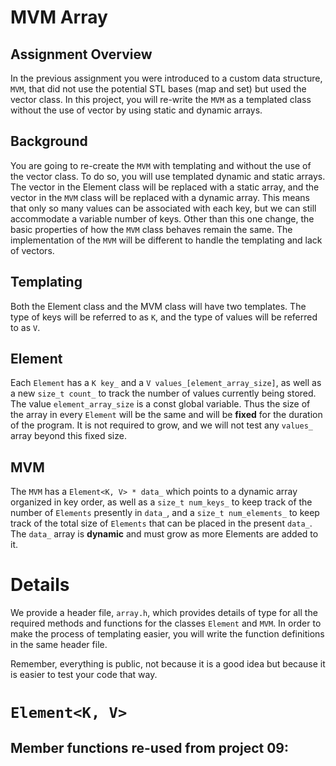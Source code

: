 # MVM Array

## Assignment Overview

In the previous assignment you were introduced to a custom data structure, `MVM`, that did not use the potential STL bases (map and set) but used the vector class. In this project, you will re-write the `MVM` as a templated class without the use of vector by using static and dynamic arrays.

## Background

You are going to re-create the `MVM` with templating and without the use of the vector class. To do so, you will use templated dynamic and static arrays. The vector in the Element class will be replaced with a static array, and the vector in the `MVM` class will be replaced with a dynamic array. This means that only so many values can be associated with each key, but we can still accommodate a variable number of keys. Other than this one change, the basic properties of how the `MVM` class behaves remain the same. The implementation of the `MVM` will be different to handle the templating and lack of vectors.

## Templating

Both the Element class and the MVM class will have two templates. The type of keys will be referred to as `K`, and the type of values will be referred to as `V`.

## Element

Each `Element` has a `K key_` and a `V values_[element_array_size]`, as well as a new `size_t count_` to track the number of values currently being stored. The value `element_array_size` is a const global variable. Thus the size of the array in every `Element` will be the same and will be **fixed** for the duration of the program. It is not required to grow, and we will not test any `values_` array beyond this fixed size.

## MVM

The `MVM` has a `Element<K, V> * data_` which points to a dynamic array organized in key order, as well as a `size_t num_keys_` to keep track of the number of `Elements` presently in `data_`, and a `size_t num_elements_` to keep track of the total size of `Elements` that can be placed in the present `data_`. The `data_` array is **dynamic** and must grow as more Elements are added to it.

# Details

We provide a header file, `array.h`, which provides details of type for all the required methods and functions for the classes `Element` and `MVM`. In order to make the process of templating easier, you will write the function definitions in the same header file.

Remember, everything is public, not because it is a good idea but because it is easier to test your code that way.

# `Element<K, V>`

## Member functions re-used from project 09:
